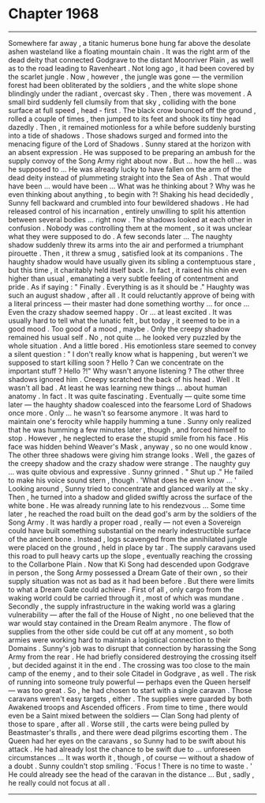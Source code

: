 
# Chapter 1968


---

Somewhere far away , a titanic humerus bone hung far above the desolate ashen wasteland like a floating mountain chain . It was the right arm of the dead deity that connected Godgrave to the distant Moonriver Plain , as well as to the road leading to Ravenheart .
Not long ago , it had been covered by the scarlet jungle . Now , however , the jungle was gone — the vermilion forest had been obliterated by the soldiers , and the white slope shone blindingly under the radiant , overcast sky .
Then , there was movement .
A small bird suddenly fell clumsily from that sky , colliding with the bone surface at full speed , head - first . The black crow bounced off the ground , rolled a couple of times , then jumped to its feet and shook its tiny head dazedly .
Then , it remained motionless for a while before suddenly bursting into a tide of shadows .
Those shadows surged and formed into the menacing figure of the Lord of Shadows . Sunny stared at the horizon with an absent expression . He was supposed to be preparing an ambush for the supply convoy of the Song Army right about now .
But ... how the hell ... was he supposed to ...
He was already lucky to have fallen on the arm of the dead deity instead of plummeting straight into the Sea of Ash . That would have been ... would have been ...
What was he thinking about ?
Why was he even thinking about anything , to begin with ?!
Shaking his head decidedly , Sunny fell backward and crumbled into four bewildered shadows . He had released control of his incarnation , entirely unwilling to split his attention between several bodies ... right now .
The shadows looked at each other in confusion .
Nobody was controlling them at the moment , so it was unclear what they were supposed to do . A few seconds later ...
The naughty shadow suddenly threw its arms into the air and performed a triumphant pirouette . Then , it threw a smug , satisfied look at its companions .
The haughty shadow would have usually given its sibling a contemptuous stare , but this time , it charitably held itself back . In fact , it raised his chin even higher than usual , emanating a very subtle feeling of contentment and pride .
As if saying :
" Finally . Everything is as it should be ."
Haughty was such an august shadow , after all . It could reluctantly approve of being with a literal princess — their master had done something worthy ... for once ...
Even the crazy shadow seemed happy . Or ... at least excited . It was usually hard to tell what the lunatic felt , but today , it seemed to be in a good mood . Too good of a mood , maybe .
Only the creepy shadow remained his usual self . No , not quite ... he looked very puzzled by the whole situation . And a little bored .
His emotionless stare seemed to convey a silent question :
" I don't really know what is happening , but weren't we supposed to start killing soon ? Hello ? Can we concentrate on the important stuff ? Hello ?!"
Why wasn't anyone listening ?
The other three shadows ignored him .
Creepy scratched the back of his head .
Well . It wasn't all bad . At least he was learning new things ... about human anatomy .
In fact .
It was quite fascinating .
Eventually — quite some time later — the haughty shadow coalesced into the fearsome Lord of Shadows once more . Only ... he wasn't so fearsome anymore .
It was hard to maintain one's ferocity while happily humming a tune . Sunny only realized that he was humming a few minutes later , though , and forced himself to stop . However , he neglected to erase the stupid smile from his face . His face was hidden behind Weaver's Mask , anyway , so no one would know .
The other three shadows were giving him strange looks .
Well , the gazes of the creepy shadow and the crazy shadow were strange . The naughty guy ... was quite obvious and expressive .
Sunny grinned .
" Shut up ."
He failed to make his voice sound stern , though .
'What does he even know ... '
Looking around , Sunny tried to concentrate and glanced warily at the sky . Then , he turned into a shadow and glided swiftly across the surface of the white bone .
He was already running late to his rendezvous ...
Some time later , he reached the road built on the dead god's arm by the soldiers of the Song Army . It was hardly a proper road , really — not even a Sovereign could have built something substantial on the nearly indestructible surface of the ancient bone . Instead , logs scavenged from the annihilated jungle were placed on the ground , held in place by tar .
The supply caravans used this road to pull heavy carts up the slope , eventually reaching the crossing to the Collarbone Plain . Now that Ki Song had descended upon Godgrave in person , the Song Army possessed a Dream Gate of their own , so their supply situation was not as bad as it had been before .
But there were limits to what a Dream Gate could achieve . First of all , only cargo from the waking world could be carried through it , most of which was mundane . Secondly , the supply infrastructure in the waking world was a glaring vulnerability — after the fall of the House of Night , no one believed that the war would stay contained in the Dream Realm anymore .
The flow of supplies from the other side could be cut off at any moment , so both armies were working hard to maintain a logistical connection to their Domains .
Sunny's job was to disrupt that connection by harassing the Song Army from the rear .
He had briefly considered destroying the crossing itself , but decided against it in the end . The crossing was too close to the main camp of the enemy , and to their sole Citadel in Godgrave , as well . The risk of running into someone truly powerful — perhaps even the Queen herself — was too great .
So , he had chosen to start with a single caravan .
Those caravans weren't easy targets , either . The supplies were guarded by both Awakened troops and Ascended officers . From time to time , there would even be a Saint mixed between the soldiers — Clan Song had plenty of those to spare , after all .
Worse still , the carts were being pulled by Beastmaster's thralls , and there were dead pilgrims escorting them .
The Queen had her eyes on the caravans , so Sunny had to be swift about his attack .
He had already lost the chance to be swift due to ... unforeseen circumstances ...
It was worth it , though , of course — without a shadow of a doubt . Sunny couldn't stop smiling .
'Focus ! There is no time to waste . '
He could already see the head of the caravan in the distance ... But , sadly , he really could not focus at all .

---

